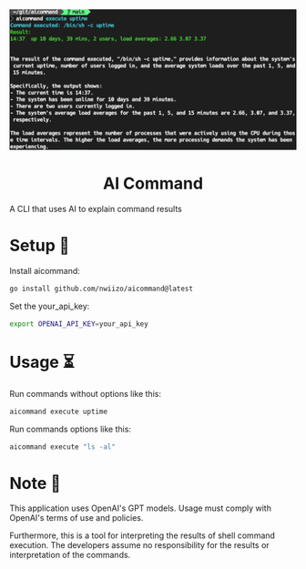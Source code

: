 <div align="center">
  <div>
    <img src=".github/screenshot.png" alt="AI Commits"/>
    <h1 align="center">AI Command</h1>
  </div>
</div>

A CLI that uses AI to explain command results

# Setup 🔧
Install aicommand:
```bash
go install github.com/nwiizo/aicommand@latest
```

Set the your_api_key:
```bash
export OPENAI_API_KEY=your_api_key
```

# Usage ⏳
Run commands without options like this:
```bash
aicommand execute uptime
```

Run commands options like this:
```bash
aicommand execute "ls -al"
```

# Note 📝
This application uses OpenAI's GPT models. Usage must comply with OpenAI's terms of use and policies.

Furthermore, this is a tool for interpreting the results of shell command execution. The developers assume no responsibility for the results or interpretation of the commands.
